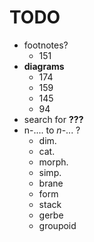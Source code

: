 # TODO

- footnotes?
    + 151
- **diagrams**
    + 174
    + 159
    + 145
    + 94
- search for **???**
- n-.... to $n$-... ?
    + dim.
    + cat.
    + morph.
    + simp.
    + brane
    + form
    + stack
    + gerbe
    + groupoid